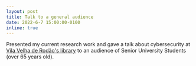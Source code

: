 ```yaml
---
layout: post
title: Talk to a general audience
date: 2022-6-7 15:00:00-0100
inline: true
---
```


Presented my current research work and gave a talk about cybersecurity at [Vila Velha de Rodão's library](assets/pdf/agenda_cultural.pdf) to an audience of Senior University Students (over 65 years old).
